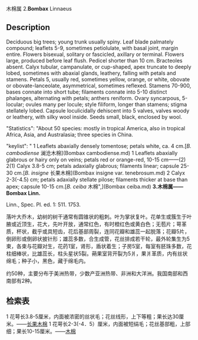 木棉属
2.**Bombax** Linnaeus

## Description
Deciduous big trees; young trunk usually spiny. Leaf blade palmately compound; leaflets 5-9, sometimes petiolulate, with basal joint, margin entire. Flowers bisexual, solitary or fascicled, axillary or terminal. Flowers large, produced before leaf flush. Pedicel shorter than 10 cm. Bracteoles absent. Calyx tubular, campanulate, or cup-shaped, apex truncate to deeply lobed, sometimes with abaxial glands, leathery, falling with petals and stamens. Petals 5, usually red, sometimes yellow, orange, or white, obovate or obovate-lanceolate, asymmetrical, sometimes reflexed. Stamens 70-900, bases connate into short tube; filaments connate into 5-10 distinct phalanges, alternating with petals; anthers reniform. Ovary syncarpous, 5-locular; ovules many per locule; style filiform, longer than stamens; stigma stellately lobed. Capsule loculicidally dehiscent into 5 valves, valves woody or leathery, with silky wool inside. Seeds small, black, enclosed by wool.

  "Statistics": "About 50 species: mostly in tropical America, also in tropical Africa, Asia, and Australasia; three species in China.

  "keylist": "
1 Leaflets abaxially densely tomentose; petals white, ca. 4 cm.[*B. cambodiense* 澜沧木棉](Bombax cambodiense.md)
1 Leaflets abaxially glabrous or hairy only on veins; petals red or orange-red, 10-15 cm——(2)
2(1) Calyx 3.8-5 cm; petals adaxially glabrous; filaments linear; capsule 25-30 cm.[*B. insigne* 长果木棉](Bombax insigne var. tenebrosum.md)
2 Calyx 2-3(-4.5) cm; petals adaxially stellate pilose; filaments thicker at base than apex; capsule 10-15 cm.[*B. ceiba* 木棉",](Bombax ceiba.md)
**3.木棉属——Bombax Linn.**

Linn., Spec. Pl. ed. 1: 511. 1753.

落叶大乔木，幼树的树干通常有圆锥状的粗刺。叶为掌状复叶。花单生或簇生于叶腋或近顶生，花大，先叶开放，通常红色，有时橙红色或黄白色；无苞片；萼革质，杯状，截乎或具短齿，花后基部周裂，连同花瓣和雄蕊一起脱落；花瓣5片，倒卵形或倒卵状披针形；雄蕊多数，合生成管，花丝排成若干轮，最外轮集生为5束，各束与花瓣对生，花药1室，肾形，盾状着生；子房5室，每室有胚珠多数，花柱细棒状，比雄蕊长，柱头星状5裂。蒴果室背开裂为5爿，果爿革质，内有丝状绵毛；种子小，黑色，藏于绵毛内。

约50种，主要分布于美洲热带，少数产亚洲热带、非洲和大洋洲。我国南部和西南部有2种。

## 检索表

1 花萼长3.8-5厘米，内面被浓密的丝状毛；花丝线形，上下等粗；果长达30厘米。——[长果木棉](Bombax%20insigne.md)
1 花萼长2-3(-4．5）厘米，内面被短绢毛；花丝基部粗，上部细；果长10-15厘米。——[木棉](Bombax%20malabaricum.md)
